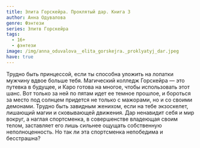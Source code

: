 ```yaml
---
title: Элита Горскейра. Проклятый дар. Книга 3
author: Анна Одувалова
genre: Фэнтези
series: Элитв Горскейра
tags:
  - 16+
  - фэнтези
image: /img/anna_oduvalova__elita_gorskejra._proklyatyj_dar.jpeg
have: true
---
```

Трудно быть принцессой, если ты способна уложить на лопатки мужчину вдвое больше тебя. Магический колледж Горскейра — это путевка в будущее, и Каро готова на многое, чтобы использовать этот шанс. Вот только за ней по пятам идет ее темное прошлое, и бороться за место под солнцем придется не только с мажорами, но и со своими демонами. Трудно быть завидным женихом, если на тебе экзоскелет, лишающий магии и сковывающей движения. Дар ненавидит себя и мир вокруг, а наглая спортсменка, в совершенстве владеющая своим телом, заставляет его лишь сильнее ощущать собственную неполноценность. Но так ли эта спортсменка непобедима и бесстрашна?